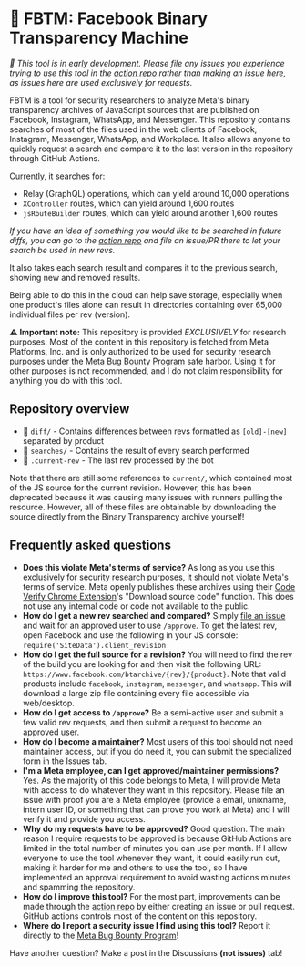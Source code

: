 # 🤖 FBTM: Facebook Binary Transparency Machine

*🚧 This tool is in early development. Please file any issues you experience trying to use this tool in the [action repo](https://github.com/brxxn/fbtm-action) rather than making an issue here, as issues here are used exclusively for requests.*

FBTM is a tool for security researchers to analyze Meta's binary transparency archives of JavaScript
sources that are published on Facebook, Instagram, WhatsApp, and Messenger. This repository contains
searches of most of the files used in the web clients of Facebook, Instagram, Messenger, WhatsApp,
and Workplace. It also allows anyone to quickly request a search and compare it to the last version
in the repository through GitHub Actions.

Currently, it searches for:

* Relay (GraphQL) operations, which can yield around 10,000 operations
* `XController` routes, which can yield around 1,600 routes
* `jsRouteBuilder` routes, which can yield around another 1,600 routes

*If you have an idea of something you would like to be searched in future diffs, you can go to the
[action repo](https://github.com/brxxn/fbtm-action) and file an issue/PR there to let your search
be used in new revs.*

It also takes each search result and compares it to the previous search, showing new and removed
results.

Being able to do this in the cloud can help save storage, especially when one product's files alone
can result in directories containing over 65,000 individual files per rev (version).

**⚠️ Important note:** This repository is provided *EXCLUSIVELY* for research purposes. Most of the 
content in this repository is fetched from Meta Platforms, Inc. and is only authorized to
be used for security research purposes under the [Meta Bug Bounty Program](https://fb.com/whitehat)
safe harbor. Using it for other purposes is not recommended, and I do not claim responsibility for
anything you do with this tool.

## Repository overview

* 📁 `diff/` - Contains differences between revs formatted as `[old]-[new]` separated by product
* 📁 `searches/` - Contains the result of every search performed
* 📄 `.current-rev` - The last rev processed by the bot

Note that there are still some references to `current/`, which contained most of the JS source for
the current revision. However, this has been deprecated because it was causing many issues with
runners pulling the resource. However, all of these files are obtainable by downloading the 
source directly from the Binary Transparency archive yourself!

## Frequently asked questions

- **Does this violate Meta's terms of service?** As long as you use this exclusively for security research
purposes, it should not violate Meta's terms of service. Meta openly publishes these archives using their
[Code Verify Chrome Extension](https://chromewebstore.google.com/detail/code-verify/llohflklppcaghdpehpbklhlfebooeog)'s
"Download source code" function. This does not use any internal code or code not available to the public. 
- **How do I get a new rev searched and compared?** Simply [file an issue](https://github.com/brxxn/fbtm/issues/new)
and wait for an approved user to use `/approve`. To get the latest rev, open Facebook and use the following in your
JS console: `require('SiteData').client_revision`
- **How do I get the full source for a revision?** You will need to find the rev of the build you are looking for
and then visit the following URL: `https://www.facebook.com/btarchive/{rev}/{product}`. Note that valid products
include `facebook`, `instagram`, `messenger`, and `whatsapp`. This will download a large zip file containing
every file accessible via web/desktop.
- **How do I get access to `/approve`?** Be a semi-active user and submit a few valid rev requests, and then 
submit a request to become an approved user.
- **How do I become a maintainer?** Most users of this tool should not need maintainer access, but if you do
need it, you can submit the specialized form in the Issues tab.
- **I'm a Meta employee, can I get approved/maintainer permissions?** Yes. As the majority of this code belongs
to Meta, I will provide Meta with access to do whatever they want in this repository. Please file an issue
with proof you are a Meta employee (provide a email, unixname, intern user ID, or something that can prove
you work at Meta) and I will verify it and provide you access.
- **Why do my requests have to be approved?** Good question. The main reason I require requests to be approved
is because GitHub Actions are limited in the total number of minutes you can use per month. If I allow everyone
to use the tool whenever they want, it could easily run out, making it harder for me and others to use the tool,
so I have implemented an approval requirement to avoid wasting actions minutes and spamming the repository.
- **How do I improve this tool?** For the most part, improvements can be made through the 
[action repo](https://github.com/brxxn/fbtm-action) by either creating an issue or pull request. GitHub actions
controls most of the content on this repository.
- **Where do I report a security issue I find using this tool?** Report it directly to the
[Meta Bug Bounty Program](https://facebook.com/whitehat/report/)!

Have another question? Make a post in the Discussions **(not issues)** tab!
